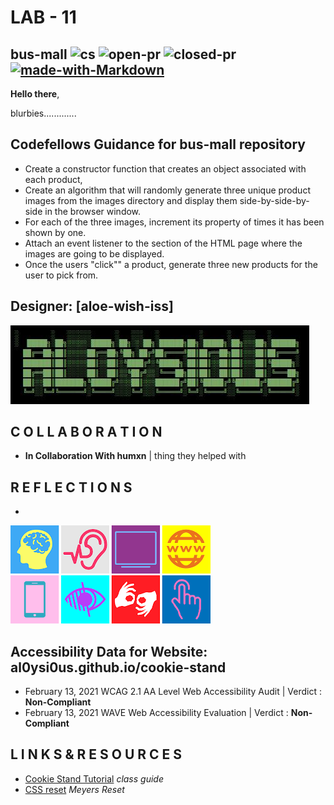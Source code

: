 # LAB - 11

## bus-mall ![cs](https://img.shields.io/github/license/AL0YSI0US/bus-mall) ![open-pr](https://img.shields.io/github/issues-pr-raw/AL0YSI0US/bus) ![closed-pr](https://img.shields.io/github/issues-pr-closed/AL0YSI0US/bus-mall) [![made-with-Markdown](https://img.shields.io/badge/Made%20with-Markdown-1f425f.svg)](http://commonmark.org)

**Hello there**,

blurbies.............

## Codefellows Guidance for bus-mall repository

+ Create a constructor function that creates an object associated with each product,
+ Create an algorithm that will randomly generate three unique product images from the images directory and display them side-by-side-by-side in the browser window.
+ For each of the three images, increment its property of times it has been shown by one.
+ Attach an event listener to the section of the HTML page where the images are going to be displayed.
+ Once the users "click"" a product, generate three new products for the user to pick from.


## Designer: [aloe-wish-iss]

[![banner](https://github.com/AL0YSI0US/about-me/raw/main/img/bannerNameArt.JPG?raw=true)](https://github.com/AL0YSI0US/about-me/blob/main/img/bannerNameArt.JPG?raw=true)

## C O L L A B O R A T I O N

* **In Collaboration With humxn** | thing they helped with


## R E F L E C T I O N S

+

![access](https://github.com/AL0YSI0US/about-me/blob/main/img/8grid.png?raw=true)

## Accessibility Data for Website: al0ysi0us.github.io/cookie-stand

+ February 13, 2021 WCAG 2.1 AA Level Web Accessibility Audit | Verdict : **Non-Compliant**
+ February 13, 2021 WAVE Web Accessibility Evaluation | Verdict : **Non-Compliant**


## L I N K S  &  R E S O U R C E S

+ [Cookie Stand Tutorial](https://codefellows.github.io/code-201-guide/curriculum/class-11/lab/) *class guide*
+ [CSS reset](https://meyerweb.com/eric/tools/css/reset/) *Meyers Reset*


<!--

![Profile views](https://gpvc.arturio.dev/AL0YSI0US)

-->

